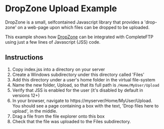 # DropZone Upload Example

DropZone is a small, selfcontained Javascript library that provides a 'drop-zone' on a web-page upon which files can be dropped to be uploaded.

This example shows how [DropZone](https://www.dropzonejs.com/) can be integrated with CompleteFTP using just a few lines of Javascript (JSS) code.

## Instructions

1. Copy index.jss into a directory on your server
1. Create a Windows subdirectory under this directory called 'Files'
1. Add this directory under a user's home folder in the virtual file-system
1. Name the new folder, Upload, so that its full path is `/Home/MyUser/Upload`
1. Verify that JSS is enabled for the user (it's disabled by default in versions 12+)
1. In your browser, navigate to https://myserver/Home/MyUser/Upload.  You should see a page containing a box with the text, 'Drop files here to upload', in the middle.
1. Drag a file from the file explorer onto this box
1. Check that the file was uploaded to the Files subdirectory.
